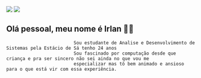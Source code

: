 <div>
  <a href="https://www.instagram.com/_lucas_saraiva/" target="_blank"><img src="https://img.shields.io/badge/Instagram-E4405F?style=for-the-badge&logo=instagram&logoColor=white" target="_blank"></a>
  <a href="https://wa.e/5585998400058 target="_blank"><img src="https://img.shields.io/badge/WhatsApp-25D366?style=for-the-badge&logo=whatsapp&logoColor=white" target="_blank"></a>
  
  </div>
  
  ## Olá pessoal, meu nome é Irlan 👋🏼 
  
                             Sou estudante de Analise e Desenvolvimento de Sistemas pela Estácio de Sá tenho 24 anos 
                             Sou fascinado por computação desde que criança e pra ser sincero não sei ainda no que vou me 
                             especializar mas tô bem animado e ansioso para o que está vir com essa experiência. 
